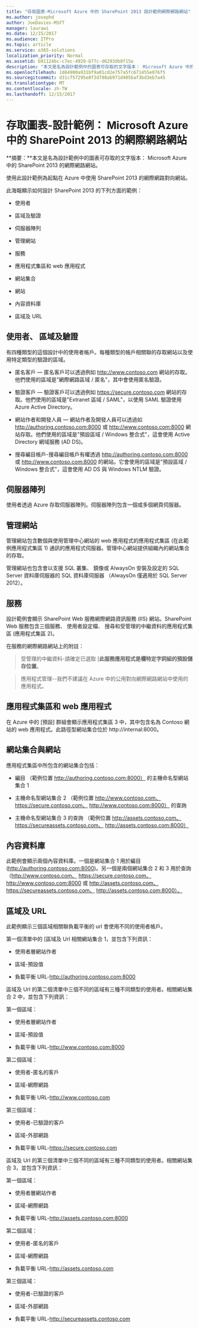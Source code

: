 ```yaml
---
title: "存取圖表-Microsoft Azure 中的 SharePoint 2013 設計範例網際網路網站"
ms.author: josephd
author: JoeDavies-MSFT
manager: laurawi
ms.date: 12/15/2017
ms.audience: ITPro
ms.topic: article
ms.service: o365-solutions
localization_priority: Normal
ms.assetid: b91124bc-c7ec-4929-b77c-d6293db9f15e
description: "本文是名為設計範例中的圖表可存取的文字版本： Microsoft Azure 中的 SharePoint 2013 的網際網路網站。"
ms.openlocfilehash: 1d84900a931bf9a01cd2e757a5fc671455e076f5
ms.sourcegitcommit: d31cf57295e8f3d798ab971d405baf3bd3eb7a45
ms.translationtype: MT
ms.contentlocale: zh-TW
ms.lasthandoff: 12/15/2017
---
```

# <a name="accessible-diagram---design-sample-internet-sites-in-microsoft-azure-for-sharepoint-2013"></a>存取圖表-設計範例： Microsoft Azure 中的 SharePoint 2013 的網際網路網站

**摘要：**本文是名為設計範例中的圖表可存取的文字版本： Microsoft Azure 中的 SharePoint 2013 的網際網路網站。
  
使用此設計範例為起點在 Azure 中使用 SharePoint 2013 的網際網路對向網站。
  
此海報顯示如何設計 SharePoint 2013 的下列方面的範例：
  
- 使用者
    
- 區域及驗證
    
- 伺服器陣列
    
- 管理網站
    
- 服務
    
- 應用程式集區和 web 應用程式
    
- 網站集合
    
- 網站
    
- 內容資料庫
    
- 區域及 URL
    
## <a name="users-zones-and-authentication"></a>使用者、 區域及驗證

有四種類型的這個設計中的使用者帳戶。每種類型的帳戶相關聯的存取網站以及使用特定類型的驗證的區域。 
  
- 匿名客戶 — 匿名客戶可以透過例如 http://www.contoso.com 網站的存取。他們使用的區域是"網際網路區域 / 匿名"，其中會使用匿名驗證。
    
- 驗證客戶 — 驗證客戶可以透過例如 https://secure.contoso.com 網站的存取。他們使用的區域是"Extranet 區域 / SAML"，以使用 SAML 驗證使用 Azure Active Directory。
    
- 網站作者和開發人員 — 網站作者及開發人員可以透過如 http://authoring.contoso.com:8000 或 http://www.contoso.com:8000 網站存取。他們使用的區域是"預設區域 / Windows 整合式"，這會使用 Active Directory 網域服務 (AD DS)。
    
- 搜尋編目帳戶-搜尋編目帳戶有權透過 http://authoring.contoso.com:8000 或 http://www.contoso.com:8000 的網站。它會使用的區域是"預設區域 / Windows 整合式"，這會使用 AD DS 與 Windows NTLM 驗證。
    
## <a name="server-farm"></a>伺服器陣列

使用者透過 Azure 存取伺服器陣列。伺服器陣列包含一個或多個網頁伺服器。
  
## <a name="administration-site"></a>管理網站

管理網站包含數個與使用管理中心網站的 web 應用程式的應用程式集區 (在此範例應用程式集區 1) 通訊的應用程式伺服器。管理中心網站提供組織內的網站集合的存取。
  
管理網站也包含會以支援 SQL 叢集、 鏡像或 AlwaysOn 安裝及設定的 SQL Server 資料庫伺服器的 SQL 資料庫伺服器 （AlwaysOn 僅適用於 SQL Server 2012）。
  
## <a name="services"></a>服務

設計範例會顯示 SharePoint Web 服務網際網路資訊服務 (IIS) 網站。SharePoint Web 服務包含三個服務、 使用者設定檔、 搜尋和受管理的中繼資料的應用程式集區 (應用程式集區 2)。
  
在服務的網際網路網站上的附註：
  
> 受管理的中繼資料-請確定已選取 [**此服務應用程式是欄特定字詞組的預設儲存位置**。
    
> 應用程式管理--我們不建議在 Azure 中的公用對向網際網路網站中使用的應用程式。
    
## <a name="application-pools-and-web-applications"></a>應用程式集區和 web 應用程式

在 Azure 中的 [預設] 群組會顯示應用程式集區 3 中，其中包含名為 Contoso 網站的 web 應用程式。此路徑型網站集合位於 http://internal:8000。
  
## <a name="site-collections-and-sites"></a>網站集合與網站

應用程式集區中所包含的網站集合包括：
  
- 編目 （範例位置 http://authoring.contoso.com:8000） 的主機命名型網站集合 1
    
- 主機命名型網站集合 2 （範例位置 http://www.contoso.com、 https://secure.contoso.com、 http://www.contoso.com:8000） 的查詢
    
- 主機命名型網站集合 3 的查詢 （範例位置 http://assets.contoso.com、 https://secureassets.contoso.com、 http://assets.contoso.com:8000）
    
## <a name="content-databases"></a>內容資料庫

此範例會顯示兩個內容資料庫。一個是網站集合 1 用於編目 (http://authoring.contoso.com:8000)。另一個是兩個網站集合 2 和 3 用於查詢 （http://www.contoso.com、 https://secure.contoso.com、 http://www.contoso.com:8000 或 http://assets.contoso.com、 https://secureassets.contoso.com、 http://assets.contoso.com:8000）。
  
## <a name="zones-and-urls"></a>區域及 URL

此範例顯示三個區域相關聯負載平衡的 url 會使用不同的使用者帳戶。 
  
第一個清單中的 [區域及 Url 相關網站集合 1，並包含下列資訊：
  
- 使用者層網站作者
    
- 區域-預設值
    
- 負載平衡 URL-http://authoring.contoso.com:8000
    
區域及 Url 的第二個清單中三個不同的區域有三種不同類型的使用者。相關網站集合 2 中，並包含下列資訊：
  
第一個區域：
  
- 使用者層網站作者
    
- 區域-預設值
    
- 負載平衡 URL-http://www.contoso.com:8000
    
第二個區域：
  
- 使用者-匿名的客戶
    
- 區域-網際網路
    
- 負載平衡 URL-http://www.contoso.com
    
第三個區域：
  
- 使用者-已驗證的客戶
    
- 區域-外部網路
    
- 負載平衡 URL-https://secure.contoso.com
    
區域及 Url 的第三個清單中三個不同的區域有三種不同類型的使用者。相關網站集合 3，並包含下列資訊：
  
第一個區域：
  
- 使用者層網站作者
    
- 區域-網際網路
    
- 負載平衡 URL-http://assets.contoso.com:8000
    
第二個區域：
  
- 使用者-匿名的客戶
    
- 區域-網際網路
    
- 負載平衡 URL-http://assets.contoso.com
    
第三個區域：
  
- 使用者-已驗證的客戶
    
- 區域-外部網路
    
- 負載平衡 URL-http://secureassets.contoso.com
    

